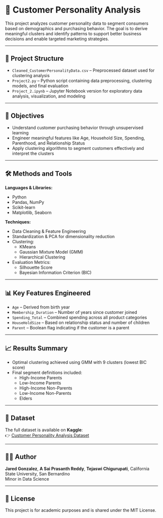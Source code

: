 # 👥 Customer Personality Analysis

This project analyzes customer personality data to segment consumers based on demographics and purchasing behavior. The goal is to derive meaningful clusters and identify patterns to support better business decisions and enable targeted marketing strategies.

---

## 📁 Project Structure

- `Cleaned_CustomerPersonalityData.csv` – Preprocessed dataset used for clustering analysis  
- `Project2.py` – Python script containing data preprocessing, clustering models, and final evaluation  
- `Project_2.ipynb` – Jupyter Notebook version for exploratory data analysis, visualization, and modeling  

---

## 🧪 Objectives

- Understand customer purchasing behavior through unsupervised learning  
- Engineer meaningful features like Age, Household Size, Spending, Parenthood, and Relationship Status  
- Apply clustering algorithms to segment customers effectively and interpret the clusters  

---

## 🛠️ Methods and Tools

**Languages & Libraries:**
- Python  
- Pandas, NumPy  
- Scikit-learn  
- Matplotlib, Seaborn  

**Techniques:**
- Data Cleaning & Feature Engineering  
- Standardization & PCA for dimensionality reduction  
- Clustering:
  - KMeans  
  - Gaussian Mixture Model (GMM)  
  - Hierarchical Clustering  
- Evaluation Metrics:
  - Silhouette Score  
  - Bayesian Information Criterion (BIC)  

---

## 📊 Key Features Engineered

- `Age` – Derived from birth year  
- `Membership_Duration` – Number of years since customer joined  
- `Spending_Total` – Combined spending across all product categories  
- `HouseHoldSize` – Based on relationship status and number of children  
- `Parent` – Boolean flag indicating if the customer is a parent  

---

## 📈 Results Summary

- Optimal clustering achieved using GMM with 9 clusters (lowest BIC score)  
- Final segment definitions included:
  - High-Income Parents  
  - Low-Income Parents  
  - High-Income Non-Parents  
  - Low-Income Non-Parents  
  - Elders  

---

## 📂 Dataset

The full dataset is available on **Kaggle**:  
👉 [Customer Personality Analysis Dataset](https://www.kaggle.com/datasets/imakash3011/customer-personality-analysis)

---

## 👨‍💻 Author

**Jared Gonzalez**, 
**A Sai Prasanth Reddy**,
**Tejaswi Chigurupati**,
California State University, San Bernardino  
Minor in Data Science  

---

## 📃 License

This project is for academic purposes and is shared under the MIT License.
